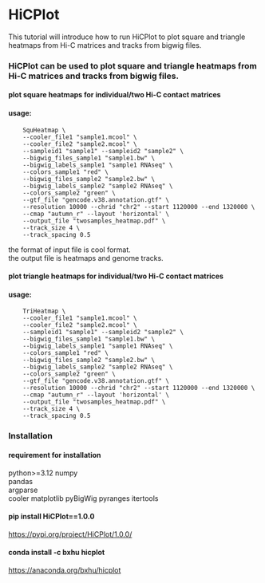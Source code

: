 # HiCPlot  
This tutorial will introduce how to run HiCPlot to plot square and triangle heatmaps from Hi-C matrices and tracks from bigwig files.

### HiCPlot can be used to plot square and triangle heatmaps from Hi-C matrices and tracks from bigwig files.  

#### plot square heatmaps for individual/two Hi-C contact matrices
#### usage:
``` 
    SquHeatmap \
    --cooler_file1 "sample1.mcool" \
    --cooler_file2 "sample2.mcool" \
    --sampleid1 "sample1" --sampleid2 "sample2" \
    --bigwig_files_sample1 "sample1.bw" \
    --bigwig_labels_sample1 "sample1 RNAseq" \
    --colors_sample1 "red" \
    --bigwig_files_sample2 "sample2.bw" \
    --bigwig_labels_sample2 "sample2 RNAseq" \
    --colors_sample2 "green" \
    --gtf_file "gencode.v38.annotation.gtf" \
    --resolution 10000 --chrid "chr2" --start 1120000 --end 1320000 \
    --cmap "autumn_r" --layout 'horizontal' \
    --output_file "twosamples_heatmap.pdf" \
    --track_size 4 \
    --track_spacing 0.5
``` 

the format of input file is cool format.  
the output file is heatmaps and genome tracks.

#### plot triangle heatmaps for individual/two Hi-C contact matrices
#### usage: 
``` 
    TriHeatmap \
    --cooler_file1 "sample1.mcool" \
    --cooler_file2 "sample2.mcool" \
    --sampleid1 "sample1" --sampleid2 "sample2" \
    --bigwig_files_sample1 "sample1.bw" \
    --bigwig_labels_sample1 "sample1 RNAseq" \
    --colors_sample1 "red" \
    --bigwig_files_sample2 "sample2.bw" \
    --bigwig_labels_sample2 "sample2 RNAseq" \
    --colors_sample2 "green" \
    --gtf_file "gencode.v38.annotation.gtf" \
    --resolution 10000 --chrid "chr2" --start 1120000 --end 1320000 \
    --cmap "autumn_r" --layout 'horizontal' \
    --output_file "twosamples_heatmap.pdf" \
    --track_size 4 \
    --track_spacing 0.5
``` 

### Installation 
#### requirement for installation
python>=3.12 
numpy  
pandas  
argparse  
cooler
matplotlib
pyBigWig
pyranges
itertools

#### pip install HiCPlot==1.0.0
https://pypi.org/project/HiCPlot/1.0.0/  

#### conda install -c bxhu hicplot
https://anaconda.org/bxhu/hicplot

